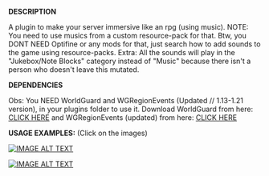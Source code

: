 **DESCRIPTION**

A plugin to make your server immersive like an rpg (using music).
NOTE: You need to use musics from a custom resource-pack for that. Btw, you DONT NEED Optifine or any mods for that, just search how to add sounds to the game using resource-packs.
Extra: All the sounds will play in the "Jukebox/Note Blocks" category instead of "Music" because there isn't a person who doesn't leave this mutated.



**DEPENDENCIES**

Obs: You NEED WorldGuard and WGRegionEvents (Updated // 1.13-1.21 version), in your plugins folder to use it.
Download WorldGuard from here: [CLICK HERE](https://dev.bukkit.org/projects/worldguard/files)
and WGRegionEvents (updated) from here: [CLICK HERE](https://www.spigotmc.org/resources/worldguard-region-events-updated.61490/)

**USAGE EXAMPLES:** (Click on the images)


[![IMAGE ALT TEXT](https://cdn.discordapp.com/attachments/493448800250363944/1330322366806360124/image.png?ex=678d8ec0&is=678c3d40&hm=5d5607ae7c0c61de73f8fda54fc9cf1870527ac4c359effef8adc92f5da3d159&)](http://www.youtube.com/watch?v=y7-UNvFEcwA "Plugin Showcase 1")


[![IMAGE ALT TEXT](https://cdn.discordapp.com/attachments/493448800250363944/1330322253736317109/image.png?ex=678d8ea5&is=678c3d25&hm=6be21dcfd07894ea7aa2f1928b4470c93dda1c2911c2a7d6c24eb949e6aa95e1&)](http://www.youtube.com/watch?v=y7-R1KZONE2Va0 "Plugin Showcase 2")
